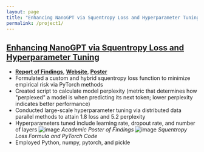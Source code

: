```yaml
---
layout: page
title: "Enhancing NanoGPT via Squentropy Loss and Hyperparameter Tuning"
permalink: /project1/
---
```


## [Enhancing NanoGPT via Squentropy Loss and Hyperparameter Tuning](https://github.com/sujen07/NanoGPT-Loss-Stop-Analysis)
* [**Report of Findings**](https://github.com/sujen07/NanoGPT-Loss-Stop-Analysis/blob/main/DSC180BFinalReport.pdf), [**Website**](https://akshatm1011.github.io/Optimizing-NanoGPT/), [**Poster**](https://github.com/sujen07/NanoGPT-Loss-Stop-Analysis/blob/main/NanoGPTPoster.pdf)
* Formulated a custom and hybrid squentropy loss function to minimize empirical risk via PyTorch methods
* Created script to calculate model perplexity (metric that determines how "perplexed" a model is when predicting its next token; lower perplexity indicates better performance)
* Conducted large-scale hyperparameter tuning via distributed data parallel methods to attain 1.8 loss and 5.2 perplexity
* Hyperparameters tuned include learning rate, dropout rate, and number of layers
![image](https://github.com/SujayTalanki/SujayTalanki.github.io/assets/91350869/a9dc6010-040a-4204-90b7-4530035587c5)
*Academic Poster of Findings*
![image](https://github.com/SujayTalanki/SujayTalanki.github.io/assets/91350869/cc1a3a78-3ff8-49a5-8668-755d9d001545)
*Squentropy Loss Formula and PyTorch Code*
* Employed Python, numpy, pytorch, and pickle
